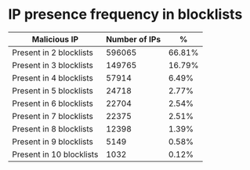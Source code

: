 # IP presence frequency in blocklists
| Malicious IP | Number of IPs | % |
|----|----|----|
| Present in 2 blocklists | 596065 | 66.81% |
| Present in 3 blocklists | 149765 | 16.79% |
| Present in 4 blocklists | 57914 | 6.49% |
| Present in 5 blocklists | 24718 | 2.77% |
| Present in 6 blocklists | 22704 | 2.54% |
| Present in 7 blocklists | 22375 | 2.51% |
| Present in 8 blocklists | 12398 | 1.39% |
| Present in 9 blocklists | 5149 | 0.58% |
| Present in 10 blocklists | 1032 | 0.12% |
